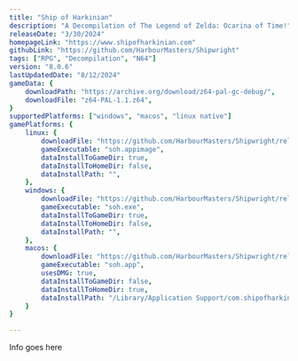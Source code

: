 ```yaml
---
title: "Ship of Harkinian"
description: "A Decompilation of The Legend of Zelda: Ocarina of Time!"
releaseDate: "3/30/2024"
homepageLink: "https://www.shipofharkinian.com"
githubLink: "https://github.com/HarbourMasters/Shipwright"
tags: ["RPG", "Decompilation", "N64"]
version: "8.0.6"
lastUpdatedDate: "8/12/2024"
gameData: {
    downloadPath: "https://archive.org/download/z64-pal-gc-debug/",
    downloadFile: "z64-PAL-1.1.z64",
}
supportedPlatforms: ["windows", "macos", "linux native"]
gamePlatforms: {
    linux: {
        downloadFile: "https://github.com/HarbourMasters/Shipwright/releases/download/8.0.6/SoH-MacReady-Golf-Linux-Performance.zip",
        gameExecutable: "soh.appimage",
        dataInstallToGameDir: true,
        dataInstallToHomeDir: false,
        dataInstallPath: "",
    },
    windows: {
        downloadFile: "https://github.com/HarbourMasters/Shipwright/releases/download/8.0.6/SoH-MacReady-Golf-Win64.zip",
        gameExecutable: "soh.exe",
        dataInstallToGameDir: true,
        dataInstallToHomeDir: false,
        dataInstallPath: "",
    },
    macos: {
        downloadFile: "https://github.com/HarbourMasters/Shipwright/releases/download/8.0.6/SoH-MacReady-Golf-Mac.zip",
        gameExecutable: "soh.app",
        usesDMG: true,
        dataInstallToGameDir: false,
        dataInstallToHomeDir: true,
        dataInstallPath: "/Library/Application Support/com.shipofharkinian.soh",
    }
}

---
```


Info goes here